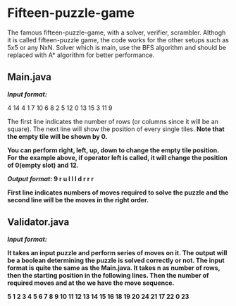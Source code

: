# Fifteen-puzzle-game
 
The famous fifteen-puzzle-game, with a solver, verifier, scrambler.
Althogh it is called fifteen-puzzle game, the code works for the other setups such as 5x5 or any NxN.
Solver which is main, use the BFS algorithm and should be replaced with A* algorithm for better performance.

## Main.java
<b>  <i>
 Input format:
</i> </b>

4
14 4 1 7
10 6 8 2
5 12 0 13
15 3 11 9

The first line indicates the number of rows (or columns since it will be an square).
The next line will show the position of every single tiles.
<b> Note that the empty tile will be shown by 0.
 
You can perform right, left, up, down to change the empty tile position. 
For the example above, if operator left is called, it will change the position of 0(empty slot) and 12.

<b>  <i>
Output format:
</i> </b>
9
r u l l l d r r r
 
First line indicates numbers of moves required to solve the puzzle and the second line will be the moves in the right order.
 
## Validator.java
<b>  <i>
 Input format:
</i> </b>

 
It takes an input puzzle and perform series of moves on it. The output will be a boolean determining the puzzle is solved correctly or not.
The input format is quite the same as the Main.java. It takes n as number of rows, then the starting position in the following lines. Then the number of required moves and at the we have the move sequence.

5
1 2 3 4 5 
6 7 8 9 10 
11 12 13 14 15 
16 18 19 20 24 
21 17 22 0 23
 
 
 
 

